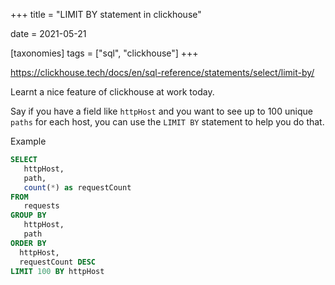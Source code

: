 +++
title = "LIMIT BY statement in clickhouse"

date = 2021-05-21

[taxonomies]
tags = ["sql", "clickhouse"]
+++

https://clickhouse.tech/docs/en/sql-reference/statements/select/limit-by/

Learnt a nice feature of clickhouse at work today.

Say if you have a field like `httpHost` and you want to see up to 100 unique `paths` for each host, you can use the `LIMIT BY` statement to help you do that.

Example

```sql
SELECT 
   httpHost,
   path,
   count(*) as requestCount
FROM
   requests
GROUP BY
   httpHost,
   path
ORDER BY
  httpHost,
  requestCount DESC
LIMIT 100 BY httpHost
```
